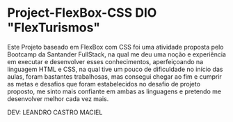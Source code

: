 # Project-FlexBox-CSS DIO "FlexTurismos"



Este Projeto baseado em FlexBox com CSS foi uma atividade proposta pelo Bootcamp da Santander FullStack, na qual me deu uma noção e experiência em executar e desenvolver esses conhecimentos, aperfeiçoando na linguagem HTML e CSS, na qual tive um pouco de dificuldade no início das aulas, foram bastantes trabalhosas, mas consegui chegar ao fim e cumprir as metas e desafios que foram estabelecidos no desafio de projeto proposto, me sinto mais confiante em ambas as linguagens e pretendo me desenvolver melhor cada vez mais. 

DEV: LEANDRO CASTRO MACIEL
